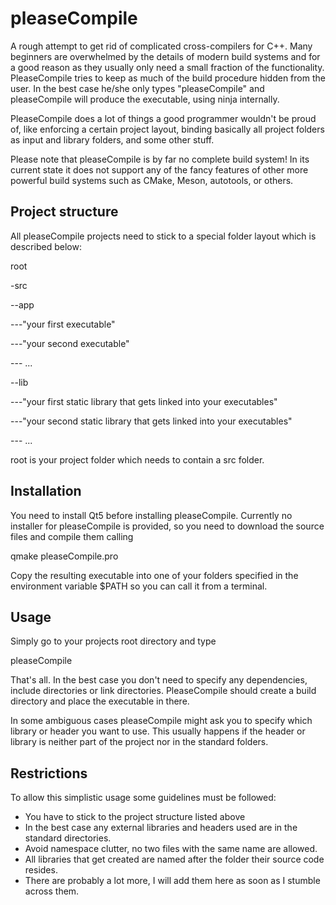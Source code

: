 # pleaseCompile
A rough attempt to get rid of complicated cross-compilers for C++.
Many beginners are overwhelmed by the details of modern build systems and for a good reason as they usually only need a small fraction of the functionality.
PleaseCompile tries to keep as much of the build procedure hidden from the user.
In the best case he/she only types "pleaseCompile" and pleaseCompile will produce the executable, using ninja internally.

PleaseCompile does a lot of things a good programmer wouldn't be proud of, like enforcing a certain project layout, binding basically all project folders as input and library folders, and some other stuff.

Please note that pleaseCompile is by far no complete build system! 
In its current state it does not support any of the fancy features of other more powerful build systems such as CMake, Meson, autotools, or others.

## Project structure
All pleaseCompile projects need to stick to a special folder layout which is described below:

root

-src

--app
   
---"your first executable"
   
---"your second executable"
   
--- ...
        
--lib
   
---"your first static library that gets linked into your executables"
       
---"your second static library that gets linked into your executables"
       
--- ...

root is your project folder which needs to contain a src folder.

## Installation
You need to install Qt5 before installing pleaseCompile.
Currently no installer for pleaseCompile is provided, so you need to download the source files and compile them calling

qmake pleaseCompile.pro

Copy the resulting executable into one of your folders specified in the environment variable $PATH so you can call it from a terminal.

## Usage
Simply go to your projects root directory and type 

pleaseCompile

That's all. In the best case you don't need to specify any dependencies, include directories or link directories.
PleaseCompile should create a build directory and place the executable in there.

In some ambiguous cases pleaseCompile might ask you to specify which library or header you want to use. This usually happens if the header or library is neither part of the project nor in the standard folders.

## Restrictions
To allow this simplistic usage some guidelines must be followed:
- You have to stick to the project structure listed above
- In the best case any external libraries and headers used are in the standard directories.
- Avoid namespace clutter, no two files with the same name are allowed.
- All libraries that get created are named after the folder their source code resides.
- There are probably a lot more, I will add them here as soon as I stumble across them.
